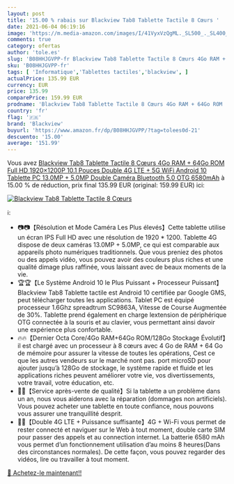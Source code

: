 ```yaml
---
layout: post
title: '15.00 % rabais sur Blackview Tab8 Tablette Tactile 8 Cœurs '
date: 2021-06-04 06:19:16
image: 'https://m.media-amazon.com/images/I/41VyxVzQgML._SL500_._SL400_.jpg'
comments: true
category: ofertas
author: 'tole.es'
slug: 'B08HHJGVPP-fr Blackview Tab8 Tablette Tactile 8 Cœurs 4Go RAM + 64Go ROM...'
sku: 'B08HHJGVPP-fr'
tags: [ 'Informatique','Tablettes tactiles','blackview', ]
actualPrice: 135.99 EUR
currency: EUR
price: 135.99
comparePrice: 159.99 EUR
prodname: 'Blackview Tab8 Tablette Tactile 8 Cœurs 4Go RAM + 64Go ROM  Full HD 1920×1200P  10.1 Pouces Double 4G LTE + 5G WiFi Android 10 Tablette PC  13.0MP + 5.0MP Double Caméra  Bluetooth 5.0  OTG  6580mAh'
country: 'fr'
flag: '🇫🇷'
brand: 'Blackview'
buyurl: 'https://www.amazon.fr/dp/B08HHJGVPP/?tag=tolees0d-21'
descuento: '15.00'
average: '151.99'
---
```


Vous avez [Blackview Tab8 Tablette Tactile 8 Cœurs 4Go RAM + 64Go ROM  Full HD 1920×1200P  10.1 Pouces Double 4G LTE + 5G WiFi Android 10 Tablette PC  13.0MP + 5.0MP Double Caméra  Bluetooth 5.0  OTG  6580mAh](https://www.amazon.fr/dp/B08HHJGVPP/?tag=tolees0d-21)  à  15.00 % de réduction, prix final  135.99 EUR (original: 159.99 EUR) ici:

[![Blackview Tab8 Tablette Tactile 8 Cœurs ](https://m.media-amazon.com/images/I/41VyxVzQgML._SL500_._SL400_.jpg)](https://www.amazon.fr/dp/B08HHJGVPP/?tag=tolees0d-21)

ℹ️:

- 📷📷【Résolution et Mode Caméra Les Plus élevés】Cette tablette utilise un écran IPS Full HD avec une résolution de 1920 * 1200. Tablette 4G dispose de deux caméras 13.0MP + 5.0MP, ce qui est comparable aux appareils photo numériques traditionnels. Que vous preniez des photos ou des appels vidéo, vous pouvez avoir des couleurs plus riches et une qualité dimage plus raffinée, vous laissant avec de beaux moments de la vie.
- 🏆🏆【Le Système Android 10 le Plus Puissant + Processeur Puissant】Blackview Tab8 Tablette tactile est Android 10 certifiée par Google GMS, peut télécharger toutes les applications. Tablet PC est équipé processeur 1.6Ghz spreadtrum SC9863A, Vitesse de Course Augmentée de 30%. Tablette prend également en charge lextension de périphérique OTG connectée à la souris et au clavier, vous permettant ainsi davoir une expérience plus confortable.
- 🔥🔥【Dernier Octa Core/4Go RAM+64Go ROM/128Go Stockage Évolutif】il est chargé avec un processeur à 8 cœurs avec 4 Go de RAM + 64 Go de mémoire pour assurer la vitesse de toutes les opérations, Cest ce que les autres vendeurs sur le marché nont pas. port microSD pour ajouter jusqu’à 128Go de stockage, le système rapide et fluide et les applications riches peuvent améliorer votre vie, vos divertissements, votre travail, votre éducation, etc.
- 💯💯【Service après-vente de qualité】Si la tablette a un problème dans un an, nous vous aiderons avec la réparation (dommages non artificiels). Vous pouvez acheter une tablette en toute confiance, nous pouvons vous assurer une tranquillité desprit.
- 📶📶【Double 4G LTE + Puissance suffisante】4G + Wi-Fi vous permet de rester connecté et naviguer sur le Web à tout moment, double carte SIM pour passer des appels et au connection internet. La batterie 6580 mAh vous permet d’un fonctionnement utilisation d’au moins 8 heures(Dans des circonstances normales). De cette façon, vous pouvez regarder des vidéos, lire ou travailler à tout moment.

[🛒 Achetez-le maintenant!!](https://www.amazon.fr/dp/B08HHJGVPP/?tag=tolees0d-21)

